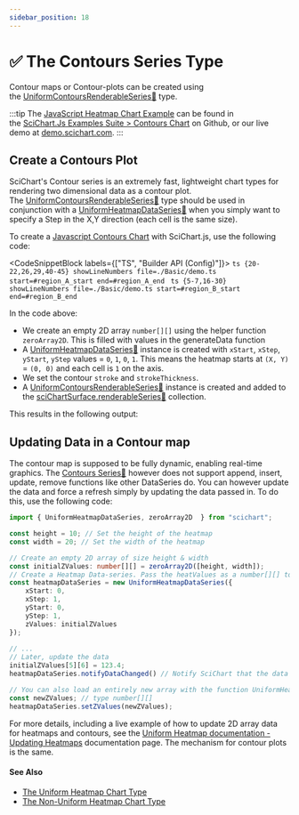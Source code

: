 ```yaml
---
sidebar_position: 18
---
```


# ✅ The Contours Series Type

Contour maps or Contour-plots can be created using the [UniformContoursRenderableSeries:blue_book:](https://www.scichart.com/documentation/js/current/typedoc/classes/uniformcontoursrenderableseries.html) type.

:::tip
The [JavaScript Heatmap Chart Example](https://demo.scichart.com/javascript/heatmap-chart) can be found in the [SciChart.Js Examples Suite > Contours Chart](https://github.com/ABTSoftware/SciChart.JS.Examples/tree/master/Examples/src/components/Examples/Charts2D/BasicChartTypes/ContoursChart) on Github, or our live demo at [demo.scichart.com](https://demo.scichart.com/javascript/heatmap-chart).
:::

<ChartFromSciChartDemo
    src="https://www.scichart.com/demo/iframe/heatmap-chart-with-contours"
    title="Uniform Contours Series Chart"
/>

## Create a Contours Plot

SciChart's Contour series is an extremely fast, lightweight chart types for rendering two dimensional data as a contour plot. The [UniformContoursRenderableSeries:blue_book:](https://www.scichart.com/documentation/js/current/typedoc/classes/uniformcontoursrenderableseries.html) type should be used in conjunction with a [UniformHeatmapDataSeries:blue_book:](https://www.scichart.com/documentation/js/current/typedoc/classes/uniformheatmapdataseries.html) when you simply want to specify a Step in the X,Y direction (each cell is the same size).

To create a [Javascript Contours Chart](https://demo.scichart.com/javascript-heatmap-chart-with-contours) with SciChart.js, use the following code:

<CodeSnippetBlock labels={["TS", "Builder API (Config)"]}>
    ```ts {20-22,26,29,40-45} showLineNumbers file=./Basic/demo.ts start=#region_A_start end=#region_A_end
    ```
    ```ts {5-7,16-30} showLineNumbers file=./Basic/demo.ts start=#region_B_start end=#region_B_end
    ```
</CodeSnippetBlock>

In the code above:

*   We create an empty 2D array `number[][]` using the helper function `zeroArray2D`. This is filled with values in the generateData function
*   A [UniformHeatmapDataSeries:blue_book:](https://www.scichart.com/documentation/js/current/typedoc/classes/uniformheatmapdataseries.html) instance is created with `xStart`, `xStep`, `yStart`, `yStep` values = `0`, `1`, `0`, `1`. This means the heatmap starts at `(X, Y)` = `(0, 0)` and each cell is `1` on the axis.
*   We set the contour `stroke` and `strokeThickness`.
*   A [UniformContoursRenderableSeries:blue_book:](https://www.scichart.com/documentation/js/current/typedoc/classes/uniformcontoursrenderableseries.html) instance is created and added to the [sciChartSurface.renderableSeries:blue_book:](https://www.scichart.com/documentation/js/current/typedoc/classes/scichartsurface.html#renderableseries) collection.

This results in the following output:

<LiveDocSnippet name="./Basic/demo" />

## Updating Data in a Contour map

The contour map is supposed to be fully dynamic, enabling real-time graphics. The [Contours Series:blue_book:](https://www.scichart.com/documentation/js/current/typedoc/classes/uniformcontoursrenderableseries.html) however does not support append, insert, update, remove functions like other DataSeries do. You can however update the data and force a refresh simply by updating the data passed in. To do this, use the following code:

```ts {19-20,23-24} showLineNumbers
import { UniformHeatmapDataSeries, zeroArray2D  } from "scichart";

const height = 10; // Set the height of the heatmap
const width = 20; // Set the width of the heatmap

// Create an empty 2D array of size height & width
const initialZValues: number[][] = zeroArray2D([height, width]);
// Create a Heatmap Data-series. Pass the heatValues as a number[][] to the UniformHeatmapDataSeries
const heatmapDataSeries = new UniformHeatmapDataSeries({
    xStart: 0,
    xStep: 1,
    yStart: 0,
    yStep: 1,
    zValues: initialZValues
});
 
// ...
// Later, update the data
initialZValues[5][6] = 123.4;
heatmapDataSeries.notifyDataChanged() // Notify SciChart that the data has changed

// You can also load an entirely new array with the function UniformHeatmapDataSeries.setZValues
const newZValues; // type number[][]
heatmapDataSeries.setZValues(newZValues);
```

For more details, including a live example of how to update 2D array data for heatmaps and contours, see the [Uniform Heatmap documentation - Updating Heatmaps](../uniform-heatmap-renderable-series/updating-realtime/) documentation page. The mechanism for contour plots is the same.

#### See Also

* [The Uniform Heatmap Chart Type](../uniform-heatmap-renderable-series/uniform-heatmap-chart-type/)
* [The Non-Uniform Heatmap Chart Type](../non-uniform-heatmap-renderable-series/)